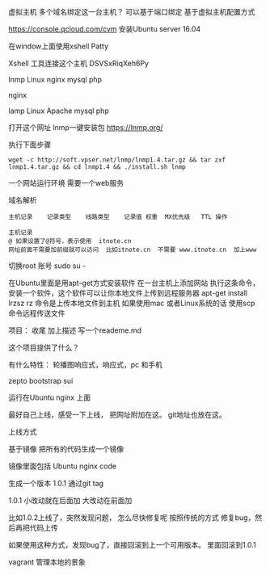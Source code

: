 虚拟主机 
多个域名绑定这一台主机？
    可以基于端口绑定
    基于虚拟主机配置方式



https://console.qcloud.com/cvm
安装Ubuntu server 16.04


在window上面使用xshell  Patty

Xshell 工具连接这个主机 
DSVSxRiqXeh6Py

lnmp
Linux nginx mysql php

nginx

lamp
Linux Apache mysql php

打开这个网址 lnmp一键安装包
https://lnmp.org/


执行下面步骤

```
wget -c http://soft.vpser.net/lnmp/lnmp1.4.tar.gz && tar zxf lnmp1.4.tar.gz && cd lnmp1.4 && ./install.sh lnmp

```


一个网站运行环境
需要一个web服务



域名解析

	主机记录	记录类型	线路类型	记录值	权重	MX优先级	TTL	操作

    主机记录
    @ 如果设置了@符号，表示使用  itnote.cn
    网址前面不需要加前缀就可以访问  比如itnote.cn  不需要 www.itnote.cn  加上www
       
切换root 账号
       sudo su -


在Ubuntu里面是用apt-get方式安装软件
在一台主机上添加网站
执行这条命令，安装一个软件，这个软件可以让你本地文件上传到远程服务器
apt-get install lrzsz
rz 命令是上传本地文件到主机
如果使用mac 或者Linux系统的话
使用scp 命令远程传送文件



项目：
收尾
加上描述
写一个reademe.md

这个项目提供了什么？

有什么特性：
轮播图响应式，响应式，pc 和手机

zepto 
 bootstrap
 sui

 运行在Ubuntu nginx 上面


最好自己上线，感受一下上线，
把网址附加在这。
git地址也放在这。



 上线方式

 基于镜像
 把所有的代码生成一个镜像

 镜像里面包括
 Ubuntu nginx code

 生成一个版本 1.0.1
 通过git tag 

 1.0.1
 小改动就在后面加
 大改动在前面加

 比如1.0.2上线了，突然发现问题，
 怎么尽快修复呢
 按照传统的方式
 修复bug，然后再把代码上传

 如果使用这种方式，发现bug了，直接回滚到上一个可用版本。
 里面回滚到1.0.1

vagrant 管理本地的景象